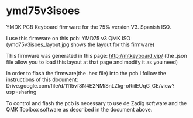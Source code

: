 # ymd75v3isoes
YMDK PCB Keyboard firmware for the 75% version V3. Spanish ISO. 

I use this firmware on this pcb: YMD75 v3 QMK ISO
(ymd75v3isoes_layout.jpg shows the layout for this firmware)

This firmware was generated in this page: http://mtkeyboard.vip/
(the .json file allow you to load this layout at that page and modify it as you need)


In order to flash the firmware(the .hex file) into the pcb I follow the instructions of this document:
Drive.google.com/file/d/1115vf8N4E2NMiSnLZkg-oRiilEUqG_GE/view?usp=sharing

To control and flash the pcb is necessary to use de Zadig software and the QMK Toolbox software as described in the document above.


